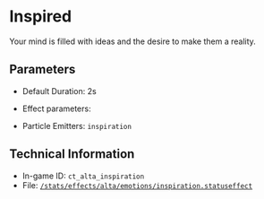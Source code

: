 # Inspired

Your mind is filled with ideas and the desire to make them a reality.

## Parameters

- Default Duration: 2s
- Effect parameters: 

- Particle Emitters: `inspiration`

## Technical Information

- In-game ID: `ct_alta_inspiration`
- File: [`/stats/effects/alta/emotions/inspiration.statuseffect`](https://github.com/Ceterai/Enternia/blob/main/stats/effects/alta/emotions/inspiration.statuseffect)
